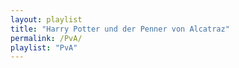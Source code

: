 ```yaml
---
layout: playlist
title: "Harry Potter und der Penner von Alcatraz"
permalink: /PvA/
playlist: "PvA"
---
```

